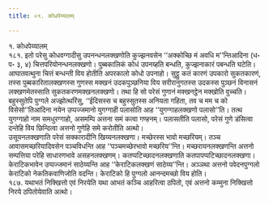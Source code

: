 ```yaml
---
title: ०१. कोधपेय्यालम्

---
```

१. कोधपेय्यालम्  
१८१. इतो परेसु कोधवग्गादीसु उपनन्धनलक्खणोति कुज्झनवसेन ‘‘अक्‍कोच्छि मं अवधि म’’न्तिआदिना (ध॰ प॰ ३, ४) चित्तपरियोनन्धनलक्खणो। पुब्बकालिकं कोधं उपनय्हति बन्धति, कुज्झनाकारं पबन्धति घटेति। आघातवत्थुना चित्तं बन्धन्ती विय होतीति अपरकालो कोधो उपनाहो। सुट्ठु कतं कारणं उपकारो सुकतकारणं, तस्स पुब्बकारितालक्खणस्स गुणस्स मक्खनं उदकपुञ्छनिया विय सरीरानुगतस्स उदकस्स पुञ्छनं विनासनं लक्खणमेतस्साति सुकतकरणमक्खनलक्खणो। तथा हि सो परेसं गुणानं मक्खनट्ठेन मक्खोति वुच्‍चति। बहुस्सुतेपि पुग्गले अज्झोत्थरिंसु, ‘‘ईदिसस्स च बहुस्सुतस्स अनियता गहिता, तव च मम च को विसेसो’’तिआदिना नयेन उप्पज्‍जमानो युगग्गाही पलासोति आह ‘‘युगग्गाहलक्खणो पलासो’’ति। तत्थ युगग्गाहो नाम समधुरग्गाहो, असमम्पि अत्तना समं कत्वा गण्हनम्। पलासतीति पलासो, परेसं गुणे डंसित्वा दन्तेहि विय छिन्दित्वा अत्तनो गुणेहि समे करोतीति अत्थो।  
उसूयनलक्खणाति परेसं सक्‍कारादीनि खिय्यनलक्खणा। मच्छेरस्स भावो मच्छरियम्। तञ्‍च आवासमच्छरियादिवसेन पञ्‍चविधन्ति आह ‘‘पञ्‍चमच्छेरभावो मच्छरिय’’न्ति। मच्छरायनलक्खणन्ति अत्तनो सम्पत्तिया परेहि साधारणभावे असहनलक्खणम्। कतप्पटिच्छादनलक्खणाति कतपापप्पटिच्छादनलक्खणा। केराटिकभावेन उप्पज्‍जमानं साठेय्यन्ति आह ‘‘केराटिकलक्खणं साठेय्य’’न्ति। अञ्‍ञथा अत्तनो पवेदनपुग्गलो केराटिको नेकतिकवाणिजोति वदन्ति। केराटिको हि पुग्गलो आनन्दमच्छो विय होति।  
१८७. यथाभतं निक्खित्तो एवं निरयेति यथा आभतं कञ्‍चि आहरित्वा ठपितो, एवं अत्तनो कम्मुना निक्खित्तो निरये ठपितोयेवाति अत्थो।  